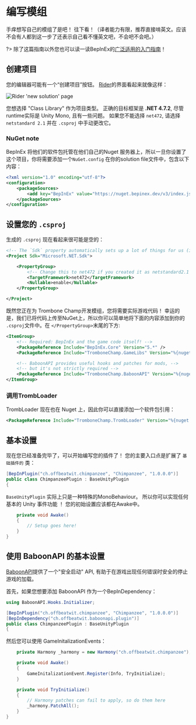 # 编写模组

手痒想写自己的模组了是吧！ 往下看！（译者能力有限，推荐直接啃英文。应该不会有人都到这一步了还表示自己看不懂英文吧，不会吧不会吧。）

?> 除了这篇指南以外您也可以读一读BepInEx的[广泛适用的入门指南](https://docs.bepinex.dev/articles/dev_guide/plugin_tutorial/index.html)！

## 创建项目

您的编辑器可能有一个“创建项目”按钮。 [Rider](https://jetbrains.com/rider/)的界面看起来就像这样：

![Rider 'new solution' page](../docs/files/new_solution.png)

您想选择 "Class Library" 作为项目类型。 正确的目标框架是 **.NET 4.7.2**, 尽管runtime实际是 Unity Mono, 且有一些问题。 如果您不能选择 `net472`, 请选择 `netstandard 2.1` 并在 `.csproj` 中手动更改它。

### NuGet note

BepInEx 将他们的软件包托管在他们自己的Nuget 服务器上，所以一旦你设置了这个项目，你将需要添加一个`NuGet.config` 在你的solution file文件中，包含以下内容：

```xml
<?xml version="1.0" encoding="utf-8"?>
<configuration>
    <packageSources>
        <add key="BepInEx" value="https://nuget.bepinex.dev/v3/index.json" />
    </packageSources>
</configuration>
```

## 设置您的 `.csproj`

生成的 `.csproj` 现在看起来很可能是空的：

```xml
<!-- The `Sdk` property automatically sets up a lot of things for us (i.e. standard library!) -->
<Project Sdk="Microsoft.NET.Sdk">

    <PropertyGroup>
        <!-- Change this to net472 if you created it as netstandard2.1 -->
        <TargetFramework>net472</TargetFramework>
        <Nullable>enable</Nullable>
    </PropertyGroup>

</Project>
```

既然您正在为 Trombone Champ开发模组，您将需要实际游戏代码！ 幸运的是，我们已将代码上传至NuGet上，所以你可以简单地将下面的内容添加到你的 `.csproj`文件中。在 `</PropertyGroup>`末尾的下方:

```xml
<ItemGroup>
    <!-- Required: BepInEx and the game code itself! -->
    <PackageReference Include="BepInEx.Core" Version="5.*" />
    <PackageReference Include="TromboneChamp.GameLibs" Version="%{nuget:TromboneChamp.GameLibs:highlighted}" />

    <!-- BaboonAPI provides useful hooks and patches for mods, -->
    <!-- but it's not strictly required -->
    <PackageReference Include="TromboneChamp.BaboonAPI" Version="%{nuget:TromboneChamp.BaboonAPI:highlighted}" />
</ItemGroup>
```

### 调用TrombLoader

TrombLoader 现在也在 Nuget 上，因此你可以直接添加一个软件包引用：

```xml
<PackageReference Include="TromboneChamp.TrombLoader" Version="%{nuget:TromboneChamp.TrombLoader:highlighted}" />
```

## 基本设置

现在您已经准备完毕了，可以开始编写您的插件了！ 您的主要入口点是扩展了 `基础插件的` 类：

```csharp
[BepInPlugin("ch.offbeatwit.chimpanzee", "Chimpanzee", "1.0.0.0")]
public class ChimpanzeePlugin : BaseUnityPlugin
{
```

`BaseUnityPlugin` 实际上只是一种特殊的MonoBehaviour。 所以你可以实现任何基本的 Unity 事件功能 ！ 您的初始设置应该都在Awake中。

```csharp
    private void Awake()
    {
        // Setup goes here!
    }
}
```

## 使用 BaboonAPI 的基本设置

[BaboonAPI](https://baboonapi.trombone.wiki/)提供了一个"安全启动" API, 有助于在游戏出现任何错误时安全的停止游戏的加载。

首先，如果您想要添加 BaboonAPI 作为一个BepInDependency：

```csharp
using BaboonAPI.Hooks.Initializer;

[BepInPlugin("ch.offbeatwit.chimpanzee", "Chimpanzee", "1.0.0.0")]
[BepInDependency("ch.offbeatwit.baboonapi.plugin")]
public class ChimpanzeePlugin : BaseUnityPlugin
{
```

然后您可以使用 GameInitalizationEvents：

```csharp
    private Harmony _harmony = new Harmony("ch.offbeatwit.chimpanzee");

    private void Awake()
    {
        GameInitalizationEvent.Register(Info, TryInitialize);
    }

    private void TryInitialize()
    {
        // Harmony patches can fail to apply, so do them here
        _harmony.PatchAll();
    }
}
```
